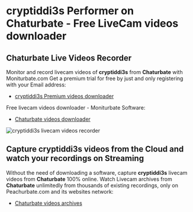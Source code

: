 # cryptiddi3s Performer on Chaturbate - Free LiveCam videos downloader

## Chaturbate Live Videos Recorder

Monitor and record livecam videos of **cryptiddi3s** from **Chaturbate** with Moniturbate.com
Get a premium trial for free by just and only registering with your Email address:
* [cryptiddi3s Premium videos downloader](https://moniturbate.com/request-demo-licence-key.html)

Free livecam videos downloader - Moniturbate Software:
* [Chaturbate videos downloader](https://moniturbate.com/moniturbate-download-software.html)

![cryptiddi3s livecam videos recorder](https://peachurnet.com/templates/moniturbate-software.png)


## Capture cryptiddi3s videos from the Cloud and watch your recordings on Streaming

Without the need of downloading a software, capture **cryptiddi3s** livecam videos from **Chaturbate** 100% online.
Watch Livecam archives from **Chaturbate** unlimitedly from thousands of existing recordings, only on Peachurbate.com and its websites network:
* [Chaturbate videos archives](https://peachurnet.com/)